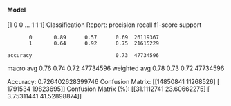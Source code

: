 #### Model
[1 0 0 ... 1 1 1]
Classification Report:
              precision    recall  f1-score   support

           0       0.89      0.57      0.69  26119367
           1       0.64      0.92      0.75  21615229

    accuracy                           0.73  47734596
   macro avg       0.76      0.74      0.72  47734596
weighted avg       0.78      0.73      0.72  47734596

Accuracy: 0.726402628399746
Confusion Matrix:
[[14850841 11268526]
 [ 1791534 19823695]]
Confusion Matrix (%):
[[31.1112741  23.60662275]
 [ 3.75311441 41.52898874]]
